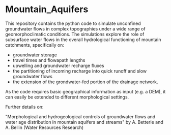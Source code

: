 # Mountain_Aquifers

This repository contains the python code to simulate unconfined groundwater flows in complex topographies under a wide range of 
geomorphoclimatic conditions. The simulations explore the role of subsurface water flows in the overall hydrological functioning 
of mountain catchments, specifically on:

- groundwater storage
- travel times and flowapath lengths
- upwelling and groundwater recharge fluxes
- the partitioning of incoming recharge into quick runoff and slow groundwater flows
- the extension of the grondwater-fed portion of the drainage network. 

As the code requires basic geographical information as input (e.g. a DEM), it can easily be extended to different morphological settings. 

Further details on: 

"Morphological and hydrogeological controls of groundwater flows and water age distribution in mountain aquifers and streams"
by A. Betterle and A. Bellin (Water Resources Research) 



